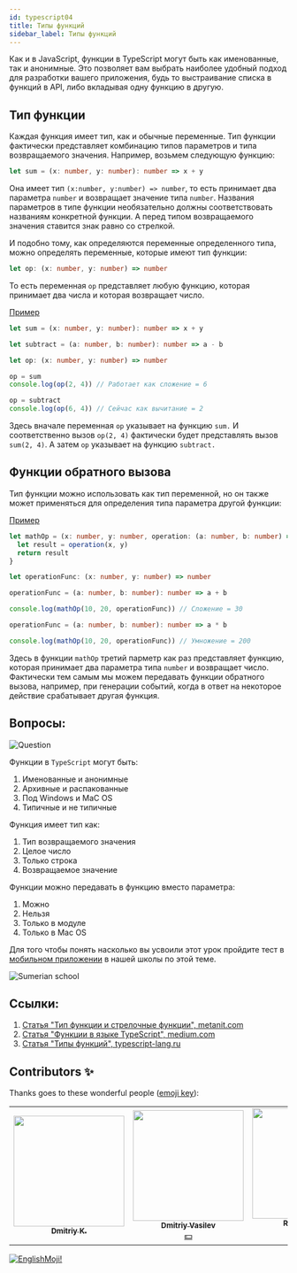 ```yaml
---
id: typescript04
title: Типы функций
sidebar_label: Типы функций
---
```


Как и в JavaScript, функции в TypeScript могут быть как именованные, так и анонимные. Это позволяет вам выбрать наиболее удобный подход для разработки вашего приложения, будь то выстраивание списка в функций в API, либо вкладывая одну функцию в другую.

## Тип функции

Каждая функция имеет тип, как и обычные переменные. Тип функции фактически представляет комбинацию типов параметров и типа возвращаемого значения. Например, возьмем следующую функцию:

```ts
let sum = (x: number, y: number): number => x + y
```

Она имеет тип `(x:number, y:number) => number`, то есть принимает два параметра `number` и возвращает значение типа `number`. Названия параметров в типе функции необязательно должны соответствовать названиям конкретной функции. А перед типом возвращаемого значения ставится знак равно со стрелкой.

И подобно тому, как определяются переменные определенного типа, можно определять переменные, которые имеют тип функции:

```ts
let op: (x: number, y: number) => number
```

То есть переменная `op` представляет любую функцию, которая принимает два числа и которая возвращает число.

[Пример](https://www.typescriptlang.org/play?ssl=12&ssc=50&pln=1&pc=1#code/DYUwLgBAzgrgthAvBAFADwFwQHbwEYgBOANBAJ5a5wGECUl+RSAfBGhANTkBQ3oksPGEIBDAMaRkKEQ2pFSeWTXo5GhFhBEQAtBDy8+4CAHsADlnRL55K3Q1UavM0mjxuY49ijHQAOmDGAOYoZigATKQALLS0EAD0cRCABCCADCCAjCCAfCCAQiApgKwgWRCAXCAphRCAgiCA3CAZgGwguYC8IIAcILkuAGxOpi6CwuJg7p7efgHBoS1RMfGJgIQguYCcIIDiICllRSUQgEwggNIgcw05jc3IYUA)

```ts
let sum = (x: number, y: number): number => x + y

let subtract = (a: number, b: number): number => a - b

let op: (x: number, y: number) => number

op = sum
console.log(op(2, 4)) // Работает как сложение = 6

op = subtract
console.log(op(6, 4)) // Сейчас как вычитание = 2
```

Здесь вначале переменная `op` указывает на функцию `sum.` И соответственно вызов `op(2, 4)` фактически будет представлять вызов `sum(2, 4)`. А затем `op` указывает на функцию `subtract.`

## Функции обратного вызова

Тип функции можно использовать как тип переменной, но он также может применяться для определения типа параметра другой функции:

[Пример](https://www.typescriptlang.org/play?ssl=14&ssc=62&pln=1&pc=1#code/DYUwLgBAtghmAWB5ADhAvBAFADwFwQDsBXKAIxACcAaCAT32LMpoHtlK4BLFg-TGBiXLUIpQUwoBKdAD5CQypPHDZEAN4AoCBFCQKIAM5FgkDGw5huBHDVqStEfWCIUCjw8bAaAvho26IcwouHgAxIgIAYz48eQlbZUVVRmE-IJCCcKj0bX5EkTE44SUiylUYCABqUT9IngMWUAA6YBYAc0xYBBRMAEYABhoAJkHA9mDLMIjIyWkAejmIQEIQQG4QQD4QQDYQQFYQQF4QQA4QLZyAZn608YysyJy80oL8kpSytDkKgCoajTqCBubWjq6kMg+qMRqxzpNMtNZhAFhBAMQggB4QHabXYHHIjfpAA)

```ts
let mathOp = (x: number, y: number, operation: (a: number, b: number) => number): number => {
  let result = operation(x, y)
  return result
}

let operationFunc: (x: number, y: number) => number

operationFunc = (a: number, b: number): number => a + b

console.log(mathOp(10, 20, operationFunc)) // Сложение = 30

operationFunc = (a: number, b: number): number => a * b

console.log(mathOp(10, 20, operationFunc)) // Умножение = 200
```

Здесь в функции `mathOp` третий парметр как раз представляет функцию, которая принимает два параметра типа `number` и возвращает число. Фактически тем самым мы можем передавать функции обратного вызова, например, при генерации событий, когда в ответ на некоторое действие срабатывает другая функция.

<!-- ## Стрелочные функции

Для определения функций в `TypeScript` можно использовать стрелочные функции или `arrow functions.` Стрелочные функции представляют выражения типа `(параметры) => тело функции.` Например:

```javascript
let sum = (x: number, y: number) => x + y

let result = sum(15, 35) // 50
console.log(result)
```

Тип параметров можно опускать:

```jsx live
function learnJavaScript() {
  let sum = (x, y) => x + y

  let result = sum(15, 35) // 50
  return result
}
```

Если стрелочная функция не требует параметров, то используются пустые круглые скобки. Если передается только один параметр, то скобки можно опустить:

```jsx live
function learnJavaScript() {
  let square = x => x * x
  let hello = () => 'Hello world'

  return hello() + ' ' + square(7)
}
```

Если тело функции представляет множество выражений, а не просто одно выражение, как в примере выше, тогда можно опять же заключить все выражения в фигурные скобки:

```javascript
let sum = (x: number, y: number) => {
  x *= 2
  return x + y
}

let result = sum(15, 35) // 65
console.log(result)
```

Стрелочные функции можно передавать в функцию вместо параметра, который представляет собой функцию:

```javascript
function mathOp(x: number, y: number, operation: (a: number, b: number) => number): number {
  let result = operation(x, y)
  return result
}
console.log(mathOp(10, 20, (x, y) => x + y)) // 30
console.log(mathOp(10, 20, (x, y) => x * y)) // 200
``` -->
<!--
## Функциональные типы

Добавим типы для функций `add` и `myAdd:`

```javascript
function add(x: number, y: number): number {
  return x + y
}

let myAdd = function (x: number, y: number): number {
  return x + y
}
```

Как видно, мы добавили типы не только к параметрам, передаваемым в функцию, но и на возвращаемое функцией значение.

Теперь опишем полный тип этой функции:

```javascript
let myAdd: (baseValue: number, increment: number) => number = function (x: number, y: number): number {
  return x + y
}
```

Функциональный тип состоит из двух частей: типов аргументов и типом возвращаемого значения. Тип возвращаемого значения определяется после `=>.` В том случае, если функция не возвращает никакого значения, должно быть указано `void.` -->

## Вопросы:

![Question](https://media.giphy.com/media/l0HlRnAWXxn0MhKLK/giphy.gif)

Функции в `TypeScript` могут быть:

1. Именованные и анонимные
2. Архивные и распакованные
3. Под Windows и MaC OS
4. Типичные и не типичные

Функция имеет тип как:

1. Тип возвращаемого значения
2. Целое число
3. Только строка
4. Возвращаемое значение

Функции можно передавать в функцию вместо параметра:

1. Можно
2. Нельзя
3. Только в модуле
4. Только в Mac OS

Для того чтобы понять насколько вы усвоили этот урок пройдите тест в [мобильном приложении](http://onelink.to/njhc95) в нашей школы по этой теме.

![Sumerian school](/img/app.jpg)

## Ссылки:

1. [Статья "Тип функции и стрелочные функции", metanit.com](https://metanit.com/web/typescript/2.3.php)
2. [Статья "Функции в языке TypeScript", medium.com](https://medium.com/@sergey.bakaev/%D1%84%D1%83%D0%BD%D0%BA%D1%86%D0%B8%D0%B8-%D0%B2-%D1%8F%D0%B7%D1%8B%D0%BA%D0%B5-typescript-1cb853e09020)
3. [Статья "Типы функций", typescript-lang.ru](http://typescript-lang.ru/docs/Functions.html)

## Contributors ✨

Thanks goes to these wonderful people ([emoji key](https://allcontributors.org/docs/en/emoji-key)):

<!-- ALL-CONTRIBUTORS-LIST:START - Do not remove or modify this section -->
<!-- prettier-ignore-start -->
<!-- markdownlint-disable -->
<table>
  <tr>
    <td align="center"><a href="https://github.com/KoDim-React"><img src="https://avatars1.githubusercontent.com/u/72087863?v=4?s=200" width="200px;" alt=""/><br /><sub><b>Dmitriy K.</b></sub></a><br /><a href="#mentoring-KoDim-React" title="Mentoring">  </a></td>
    <td align="center"><a href="https://fullstackserverless.github.io/"><img src="https://avatars0.githubusercontent.com/u/6774813?v=4?s=200" width="200px;" alt=""/><br /><sub><b>Dmitriy Vasilev</b></sub></a><br /><a href="#financial-gHashTag" title="Financial">💵</a></td>
     <td align="center"><a href="https://github.com/Resoner2005"><img src="https://avatars1.githubusercontent.com/u/75675814?v=4?s=200" width="200px;" alt=""/><br /><sub><b>Resoner2005</b></sub></a><br /><a href="https://github.com/gHashTag/react-native-village/issues?q=author%3AResoner2005" title="Bug reports">🐛 🎨 🖋</a></td>
     <td align="center"><a href="https://github.com/Navernoss"><img src="https://avatars0.githubusercontent.com/u/75784137?v=4?s=200" width="200px;" alt=""/><br /><sub><b>Navernoss</b></sub></a><br /><a href="#content-Navernoss" title="Content">🖋 🐛 🎨 </a></td>
  </tr>
 
</table>

<!-- markdownlint-restore -->
<!-- prettier-ignore-end -->

<!-- ALL-CONTRIBUTORS-LIST:END -->

[![EnglishMoji!](/img/logo/NeuroCoder.png)](https://vk.com/neurocoder)
